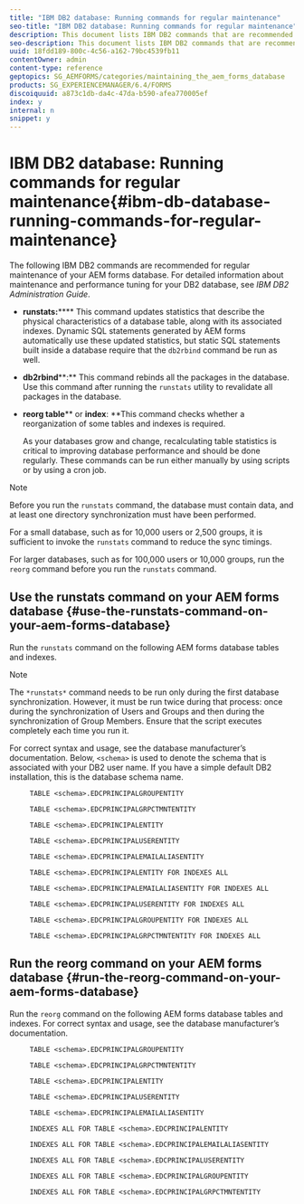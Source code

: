 ```yaml
---
title: "IBM DB2 database: Running commands for regular maintenance"
seo-title: "IBM DB2 database: Running commands for regular maintenance"
description: This document lists IBM DB2 commands that are recommended for regular maintenance of your AEM forms database. 
seo-description: This document lists IBM DB2 commands that are recommended for regular maintenance of your AEM forms database. 
uuid: 18fdd189-800c-4c56-a162-79bc4539fb11
contentOwner: admin
content-type: reference
geptopics: SG_AEMFORMS/categories/maintaining_the_aem_forms_database
products: SG_EXPERIENCEMANAGER/6.4/FORMS
discoiquuid: a873c1db-da4c-47da-b590-afea770005ef
index: y
internal: n
snippet: y
---
```


# IBM DB2 database: Running commands for regular maintenance{#ibm-db-database-running-commands-for-regular-maintenance}

The following IBM DB2 commands are recommended for regular maintenance of your AEM forms database. For detailed information about maintenance and performance tuning for your DB2 database, see *IBM DB2 Administration Guide*.

* **runstats:****** This command updates statistics that describe the physical characteristics of a database table, along with its associated indexes. Dynamic SQL statements generated by AEM forms automatically use these updated statistics, but static SQL statements built inside a database require that the `db2rbind` command be run as well. 
* **db2rbind****:** This command rebinds all the packages in the database. Use this command after running the `runstats` utility to revalidate all packages in the database.
* **reorg table**** or ****index****: **This command checks whether a reorganization of some tables and indexes is required.

  As your databases grow and change, recalculating table statistics is critical to improving database performance and should be done regularly. These commands can be run either manually by using scripts or by using a cron job.

>[!NOTE]
>
>Before you run the `runstats` command, the database must contain data, and at least one directory synchronization must have been performed.

For a small database, such as for 10,000 users or 2,500 groups, it is sufficient to invoke the `runstats` command to reduce the sync timings.

For larger databases, such as for 100,000 users or 10,000 groups, run the `reorg` command before you run the `runstats` command.

## Use the runstats command on your AEM forms database {#use-the-runstats-command-on-your-aem-forms-database}

Run the `runstats` command on the following AEM forms database tables and indexes.

>[!NOTE]
>
>The `*runstats*` command needs to be run only during the first database synchronization. However, it must be run twice during that process: once during the synchronization of Users and Groups and then during the synchronization of Group Members. Ensure that the script executes completely each time you run it.

For correct syntax and usage, see the database manufacturer’s documentation. Below, `<schema>` is used to denote the schema that is associated with your DB2 user name. If you have a simple default DB2 installation, this is the database schema name.

```as3
     TABLE <schema>.EDCPRINCIPALGROUPENTITY 
  
     TABLE <schema>.EDCPRINCIPALGRPCTMNTENTITY 
  
     TABLE <schema>.EDCPRINCIPALENTITY 
  
     TABLE <schema>.EDCPRINCIPALUSERENTITY 
  
     TABLE <schema>.EDCPRINCIPALEMAILALIASENTITY 
  
     TABLE <schema>.EDCPRINCIPALENTITY FOR INDEXES ALL 
  
     TABLE <schema>.EDCPRINCIPALEMAILALIASENTITY FOR INDEXES ALL 
  
     TABLE <schema>.EDCPRINCIPALUSERENTITY FOR INDEXES ALL 
  
     TABLE <schema>.EDCPRINCIPALGROUPENTITY FOR INDEXES ALL 
  
     TABLE <schema>.EDCPRINCIPALGRPCTMNTENTITY FOR INDEXES ALL
```

## Run the reorg command on your AEM forms database {#run-the-reorg-command-on-your-aem-forms-database}

Run the `reorg` command on the following AEM forms database tables and indexes. For correct syntax and usage, see the database manufacturer’s documentation.

```as3
     TABLE <schema>.EDCPRINCIPALGROUPENTITY 
  
     TABLE <schema>.EDCPRINCIPALGRPCTMNTENTITY 
  
     TABLE <schema>.EDCPRINCIPALENTITY 
  
     TABLE <schema>.EDCPRINCIPALUSERENTITY 
  
     TABLE <schema>.EDCPRINCIPALEMAILALIASENTITY 
  
     INDEXES ALL FOR TABLE <schema>.EDCPRINCIPALENTITY 
  
     INDEXES ALL FOR TABLE <schema>.EDCPRINCIPALEMAILALIASENTITY 
  
     INDEXES ALL FOR TABLE <schema>.EDCPRINCIPALUSERENTITY 
  
     INDEXES ALL FOR TABLE <schema>.EDCPRINCIPALGROUPENTITY 
  
     INDEXES ALL FOR TABLE <schema>.EDCPRINCIPALGRPCTMNTENTITY
```

